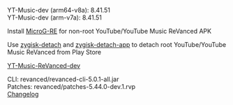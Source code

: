 YT-Music-dev (arm64-v8a): 8.41.51  
YT-Music-dev (arm-v7a): 8.41.51  

Install [MicroG-RE](https://github.com/WSTxda/MicroG-RE/releases) for non-root YouTube/YouTube Music ReVanced APK  

Use [zygisk-detach](https://github.com/j-hc/zygisk-detach) and [zygisk-detach-app](https://github.com/j-hc/zygisk-detach-app/releases) to detach root YouTube/YouTube Music ReVanced from Play Store  

[YT-Music-ReVanced-dev](https://github.com/IGOR3K99/YT-Music-ReVanced-dev)
  
CLI: revanced/revanced-cli-5.0.1-all.jar  
Patches: revanced/patches-5.44.0-dev.1.rvp  
[Changelog](https://github.com/revanced/revanced-patches/releases/tag/v5.44.0-dev.1)  
